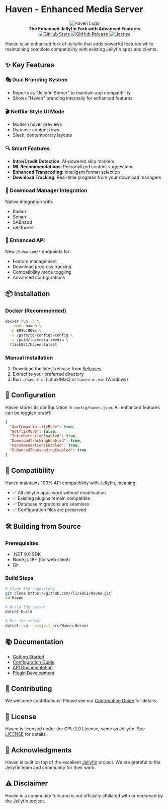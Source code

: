 # Haven - Enhanced Media Server

<p align="center">
<img alt="Haven Logo" src="https://raw.githubusercontent.com/Flick851/Haven/main/banner.png"/>
<br/>
<strong>The Enhanced Jellyfin Fork with Advanced Features</strong>
<br/>
<a href="https://github.com/Flick851/Haven">
<img alt="GitHub Stars" src="https://img.shields.io/github/stars/Flick851/Haven">
</a>
<a href="https://github.com/Flick851/Haven/releases">
<img alt="GitHub Release" src="https://img.shields.io/github/v/release/Flick851/Haven">
</a>
<a href="https://github.com/Flick851/Haven/blob/main/LICENSE">
<img alt="License" src="https://img.shields.io/github/license/Flick851/Haven">
</a>
</p>

Haven is an enhanced fork of Jellyfin that adds powerful features while maintaining complete compatibility with existing Jellyfin apps and clients.

## ✨ Key Features

### 🎭 Dual Branding System
- Reports as "Jellyfin Server" to maintain app compatibility
- Shows "Haven" branding internally for enhanced features

### 🎬 Netflix-Style UI Mode
- Modern hover previews
- Dynamic content rows
- Sleek, contemporary layouts

### 🔍 Smart Features
- **Intro/Credit Detection**: AI-powered skip markers
- **ML Recommendations**: Personalized content suggestions
- **Enhanced Transcoding**: Intelligent format selection
- **Download Tracking**: Real-time progress from your download managers

### 🔧 Download Manager Integration
Native integration with:
- Radarr
- Sonarr
- SABnzbd
- qBittorrent

### 🚀 Enhanced API
New `/Enhanced/*` endpoints for:
- Feature management
- Download progress tracking
- Compatibility mode toggling
- Advanced configurations

## 📦 Installation

### Docker (Recommended)
```bash
docker run -d \
  --name haven \
  -p 8096:8096 \
  -v /path/to/config:/config \
  -v /path/to/media:/media \
  flick851/haven:latest
```

### Manual Installation
1. Download the latest release from [Releases](https://github.com/Flick851/Haven/releases)
2. Extract to your preferred directory
3. Run `./havenfin` (Linux/Mac) or `havenfin.exe` (Windows)

## 🔧 Configuration

Haven stores its configuration in `config/haven.json`. All enhanced features can be toggled on/off:

```json
{
  "ApiCompatibilityMode": true,
  "NetflixMode": false,
  "IntroDetectionEnabled": true,
  "DownloadTrackingEnabled": true,
  "RecommendationsEnabled": true,
  "EnhancedTranscodingEnabled": true
}
```

## 🤝 Compatibility

Haven maintains 100% API compatibility with Jellyfin, meaning:
- ✅ All Jellyfin apps work without modification
- ✅ Existing plugins remain compatible
- ✅ Database migrations are seamless
- ✅ Configuration files are preserved

## 🛠️ Building from Source

### Prerequisites
- .NET 9.0 SDK
- Node.js 18+ (for web client)
- Git

### Build Steps
```bash
# Clone the repository
git clone https://github.com/Flick851/Haven.git
cd Haven

# Build the server
dotnet build

# Run the server
dotnet run --project src/Haven.Server
```

## 📚 Documentation

- [Getting Started](docs/getting-started.md)
- [Configuration Guide](docs/configuration.md)
- [API Documentation](docs/api.md)
- [Plugin Development](docs/plugins.md)

## 🤝 Contributing

We welcome contributions! Please see our [Contributing Guide](CONTRIBUTING.md) for details.

## 📄 License

Haven is licensed under the GPL-2.0 License, same as Jellyfin. See [LICENSE](LICENSE) for details.

## 🙏 Acknowledgments

Haven is built on top of the excellent [Jellyfin](https://github.com/jellyfin/jellyfin) project. We are grateful to the Jellyfin team and community for their work.

## ⚠️ Disclaimer

Haven is a community fork and is not officially affiliated with or endorsed by the Jellyfin project.